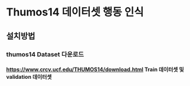# Thumos14 데이터셋 행동 인식


## 설치방법
### thumos14 Dataset 다운로드
#### https://www.crcv.ucf.edu/THUMOS14/download.html Train 데이터셋 및 validation 데이터셋




